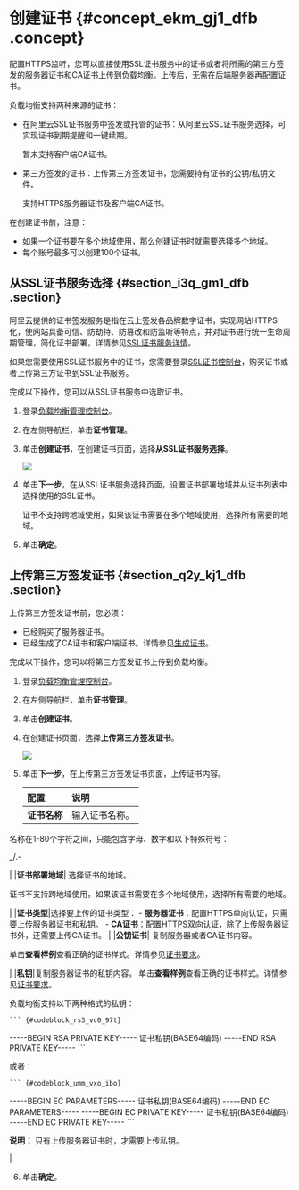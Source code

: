 # 创建证书 {#concept_ekm_gj1_dfb .concept}

配置HTTPS监听，您可以直接使用SSL证书服务中的证书或者将所需的第三方签发的服务器证书和CA证书上传到负载均衡。上传后，无需在后端服务器再配置证书。

负载均衡支持两种来源的证书：

-   在阿里云SSL证书服务中签发或托管的证书：从阿里云SSL证书服务选择，可实现证书到期提醒和一键续期。

    暂未支持客户端CA证书。

-   第三方签发的证书：上传第三方签发证书，您需要持有证书的公钥/私钥文件。

    支持HTTPS服务器证书及客户端CA证书。


在创建证书前，注意：

-   如果一个证书要在多个地域使用，那么创建证书时就需要选择多个地域。
-   每个账号最多可以创建100个证书。

## 从SSL证书服务选择 {#section_i3q_gm1_dfb .section}

阿里云提供的证书签发服务是指在云上签发各品牌数字证书，实现网站HTTPS化，使网站具备可信、防劫持、防篡改和防监听等特点，并对证书进行统一生命周期管理，简化证书部署，详情参见[SSL证书服务详情](https://www.aliyun.com/product/cas?spm=5176.8142029.security.5.3dbd6d3ezWmWrn)。

如果您需要使用SSL证书服务中的证书，您需要登录[SSL证书控制台](https://yundun.console.aliyun.com/?spm=5176.2020520001.106.d20cas.3c474bd31n23aP&p=cas#/cas/home)，购买证书或者上传第三方证书到SSL证书服务。

完成以下操作，您可以从SSL证书服务中选取证书。

1.  登录[负载均衡管理控制台](https://slb.console.aliyun.com)。
2.  在左侧导航栏，单击**证书管理**。
3.  单击**创建证书**，在创建证书页面，选择**从SSL证书服务选择**。

    ![](http://static-aliyun-doc.oss-cn-hangzhou.aliyuncs.com/assets/img/21331/155840330611881_zh-CN.png)

4.  单击**下一步**，在从SSL证书服务选择页面，设置证书部署地域并从证书列表中选择使用的SSL证书。

    证书不支持跨地域使用，如果该证书需要在多个地域使用，选择所有需要的地域。

5.  单击**确定**。

## 上传第三方签发证书 {#section_q2y_kj1_dfb .section}

上传第三方签发证书前，您必须：

-   已经购买了服务器证书。
-   已经生成了CA证书和客户端证书。详情参见[生成证书](intl.zh-CN/用户指南/证书管理/生成CA证书.md#)。

完成以下操作，您可以将第三方签发证书上传到负载均衡。

1.  登录[负载均衡管理控制台](https://slb.console.aliyun.com)。
2.  在左侧导航栏，单击**证书管理**。
3.  单击**创建证书**。
4.  在创建证书页面，选择**上传第三方签发证书**。

    ![](http://static-aliyun-doc.oss-cn-hangzhou.aliyuncs.com/assets/img/21331/155840330611880_zh-CN.png)

5.  单击**下一步**，在上传第三方签发证书页面，上传证书内容。

    |配置|说明|
    |:-|:-|
    |**证书名称**| 输入证书名称。

 名称在1-80个字符之间，只能包含字母、数字和以下特殊符号：

 \_/.-

 |
    |**证书部署地域**| 选择证书的地域。

 证书不支持跨地域使用，如果该证书需要在多个地域使用，选择所有需要的地域。

 |
    |**证书类型**|选择要上传的证书类型：     -   **服务器证书**：配置HTTPS单向认证，只需要上传服务器证书和私钥。
    -   **CA证书**：配置HTTPS双向认证，除了上传服务器证书外，还需要上传CA证书。
 |
    |**公钥证书**| 复制服务器或者CA证书内容。

 单击**查看样例**查看正确的证书样式。详情参见[证书要求](intl.zh-CN/用户指南/证书管理/证书要求.md#)。

 |
    |**私钥**|复制服务器证书的私钥内容。 单击**查看样例**查看正确的证书样式。详情参见[证书要求](intl.zh-CN/用户指南/证书管理/证书要求.md#)。

 负载均衡支持以下两种格式的私钥：

    ``` {#codeblock_rs3_vc0_97t}
-----BEGIN RSA PRIVATE KEY-----
证书私钥(BASE64编码)
-----END RSA PRIVATE KEY-----
    ```

 或者：

    ``` {#codeblock_umm_vxo_ibo}
-----BEGIN EC PARAMETERS-----
证书私钥(BASE64编码)
-----END EC PARAMETERS-----
-----BEGIN EC PRIVATE KEY-----
证书私钥(BASE64编码)
-----END EC PRIVATE KEY-----
    ```

 **说明：** 只有上传服务器证书时，才需要上传私钥。

 |

6.  单击**确定**。

